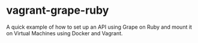 # vagrant-grape-ruby
A quick example of how to set up an API using Grape on Ruby and mount it on Virtual Machines using Docker and Vagrant.
